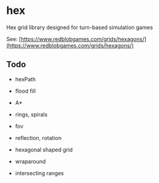 # hex

Hex grid library designed for turn-based simulation games

See: [https://www.redblobgames.com/grids/hexagons/](https://www.redblobgames.com/grids/hexagons/)

## Todo

* hexPath
* flood fill
  
* A*
* rings, spirals
* fov
* reflection, rotation
* hexagonal shaped grid
* wraparound
* intersecting ranges
